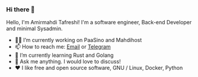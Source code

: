 ### Hi there 👋
Hello, I'm Amirmahdi Tafreshi! I'm a software engineer, Back-end Developer and minimal Sysadmin.

<!--
**mr-tafreshi/mr-tafreshi** is a ✨ _special_ ✨ repository because its `README.md` (this file) appears on your GitHub profile.

Here are some ideas to get you started:

- 🔭 I’m currently working on ...
- 🌱 I’m currently learning ...
- 👯 I’m looking to collaborate on ...
- 🤔 I’m looking for help with ...
- 💬 Ask me about ...
- 📫 How to reach me: ...
- 😄 Pronouns: ...
- ⚡ Fun fact: ...
-->
- 👨‍💻 I’m currently working on PaaSino and Mahdihost
- 📫 How to reach me: [Email](mailto:a.tafreshi440@gmail.com) or [Telegram](https://t.me/amirmahdi_tafreshi)
- 🌱 I’m currently learning Rust and Golang
- 💬 Ask me anything. I would love to discuss!
- ❤️ I like free and open source software, GNU / Linux, Docker, Python
